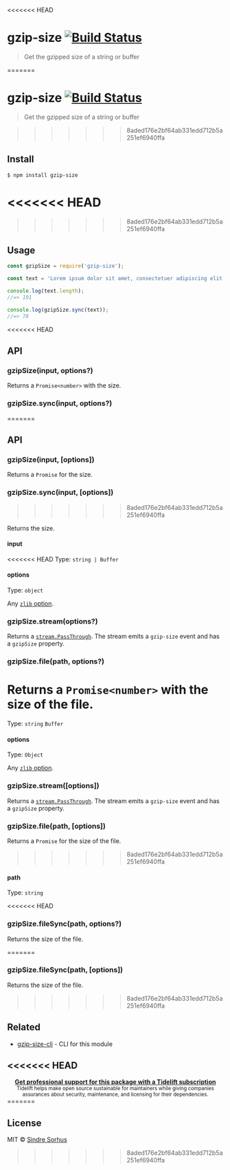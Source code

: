 <<<<<<< HEAD
# gzip-size [![Build Status](https://travis-ci.com/sindresorhus/gzip-size.svg?branch=master)](https://travis-ci.com/github/sindresorhus/gzip-size)

> Get the gzipped size of a string or buffer

=======
# gzip-size [![Build Status](https://travis-ci.org/sindresorhus/gzip-size.svg?branch=master)](https://travis-ci.org/sindresorhus/gzip-size)

> Get the gzipped size of a string or buffer


>>>>>>> 8aded176e2bf64ab331edd712b5a251ef6940ffa
## Install

```
$ npm install gzip-size
```

<<<<<<< HEAD
=======

>>>>>>> 8aded176e2bf64ab331edd712b5a251ef6940ffa
## Usage

```js
const gzipSize = require('gzip-size');

const text = 'Lorem ipsum dolor sit amet, consectetuer adipiscing elit. Aenean commodo ligula eget dolor. Aenean massa. Cum sociis natoque penatibus et magnis dis parturient montes, nascetur ridiculus mus.';

console.log(text.length);
//=> 191

console.log(gzipSize.sync(text));
//=> 78
```

<<<<<<< HEAD
## API

### gzipSize(input, options?)

Returns a `Promise<number>` with the size.

### gzipSize.sync(input, options?)
=======

## API

### gzipSize(input, [options])

Returns a `Promise` for the size.

### gzipSize.sync(input, [options])
>>>>>>> 8aded176e2bf64ab331edd712b5a251ef6940ffa

Returns the size.

#### input

<<<<<<< HEAD
Type: `string | Buffer`

#### options

Type: `object`

Any [`zlib` option](https://nodejs.org/api/zlib.html#zlib_class_options).

### gzipSize.stream(options?)

Returns a [`stream.PassThrough`](https://nodejs.org/api/stream.html#stream_class_stream_passthrough). The stream emits a `gzip-size` event and has a `gzipSize` property.

### gzipSize.file(path, options?)

Returns a `Promise<number>` with the size of the file.
=======
Type: `string` `Buffer`

#### options

Type: `Object`

Any [`zlib` option](https://nodejs.org/api/zlib.html#zlib_class_options).

### gzipSize.stream([options])

Returns a [`stream.PassThrough`](https://nodejs.org/api/stream.html#stream_class_stream_passthrough). The stream emits a `gzip-size` event and has a `gzipSize` property.

### gzipSize.file(path, [options])

Returns a `Promise` for the size of the file.
>>>>>>> 8aded176e2bf64ab331edd712b5a251ef6940ffa

#### path

Type: `string`

<<<<<<< HEAD
### gzipSize.fileSync(path, options?)

Returns the size of the file.

=======
### gzipSize.fileSync(path, [options])

Returns the size of the file.


>>>>>>> 8aded176e2bf64ab331edd712b5a251ef6940ffa
## Related

- [gzip-size-cli](https://github.com/sindresorhus/gzip-size-cli) - CLI for this module

<<<<<<< HEAD
---

<div align="center">
	<b>
		<a href="https://tidelift.com/subscription/pkg/npm-gzip-size?utm_source=npm-gzip-size&utm_medium=referral&utm_campaign=readme">Get professional support for this package with a Tidelift subscription</a>
	</b>
	<br>
	<sub>
		Tidelift helps make open source sustainable for maintainers while giving companies<br>assurances about security, maintenance, and licensing for their dependencies.
	</sub>
</div>
=======

## License

MIT © [Sindre Sorhus](https://sindresorhus.com)
>>>>>>> 8aded176e2bf64ab331edd712b5a251ef6940ffa
